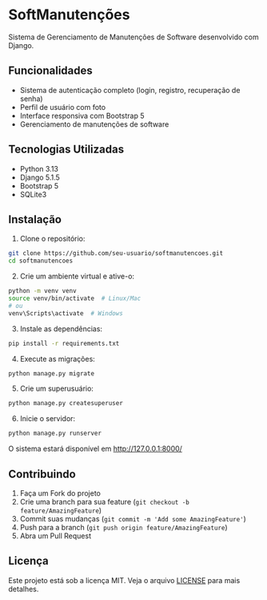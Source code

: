 # SoftManutenções

Sistema de Gerenciamento de Manutenções de Software desenvolvido com Django.

## Funcionalidades

- Sistema de autenticação completo (login, registro, recuperação de senha)
- Perfil de usuário com foto
- Interface responsiva com Bootstrap 5
- Gerenciamento de manutenções de software

## Tecnologias Utilizadas

- Python 3.13
- Django 5.1.5
- Bootstrap 5
- SQLite3

## Instalação

1. Clone o repositório:
```bash
git clone https://github.com/seu-usuario/softmanutencoes.git
cd softmanutencoes
```

2. Crie um ambiente virtual e ative-o:
```bash
python -m venv venv
source venv/bin/activate  # Linux/Mac
# ou
venv\Scripts\activate  # Windows
```

3. Instale as dependências:
```bash
pip install -r requirements.txt
```

4. Execute as migrações:
```bash
python manage.py migrate
```

5. Crie um superusuário:
```bash
python manage.py createsuperuser
```

6. Inicie o servidor:
```bash
python manage.py runserver
```

O sistema estará disponível em http://127.0.0.1:8000/

## Contribuindo

1. Faça um Fork do projeto
2. Crie uma branch para sua feature (`git checkout -b feature/AmazingFeature`)
3. Commit suas mudanças (`git commit -m 'Add some AmazingFeature'`)
4. Push para a branch (`git push origin feature/AmazingFeature`)
5. Abra um Pull Request

## Licença

Este projeto está sob a licença MIT. Veja o arquivo [LICENSE](LICENSE) para mais detalhes. 